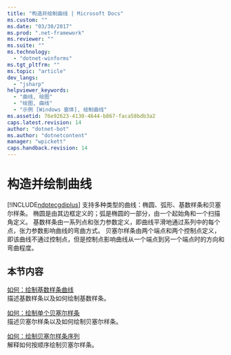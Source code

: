 ```yaml
---
title: "构造并绘制曲线 | Microsoft Docs"
ms.custom: ""
ms.date: "03/30/2017"
ms.prod: ".net-framework"
ms.reviewer: ""
ms.suite: ""
ms.technology: 
  - "dotnet-winforms"
ms.tgt_pltfrm: ""
ms.topic: "article"
dev_langs: 
  - "jsharp"
helpviewer_keywords: 
  - "曲线, 绘图"
  - "绘图, 曲线"
  - "示例 [Windows 窗体], 绘制曲线"
ms.assetid: 76e92623-4130-4644-b867-faca58bdb3a2
caps.latest.revision: 14
author: "dotnet-bot"
ms.author: "dotnetcontent"
manager: "wpickett"
caps.handback.revision: 14
---
```

# 构造并绘制曲线
[!INCLUDE[ndptecgdiplus](../../../../includes/ndptecgdiplus-md.md)] 支持多种类型的曲线：椭圆、弧形、基数样条和贝塞尔样条。  椭圆是由其边框定义的；弧是椭圆的一部分，由一个起始角和一个扫描角定义。  基数样条由一系列点和张力参数定义，即曲线平滑地通过系列中的每个点，张力参数影响曲线的弯曲方式。  贝塞尔样条由两个端点和两个控制点定义，即该曲线不通过控制点，但是控制点影响曲线从一个端点到另一个端点时的方向和弯曲程度。  
  
## 本节内容  
 [如何：绘制基数样条曲线](../../../../docs/framework/winforms/advanced/how-to-draw-cardinal-splines.md)  
 描述基数样条以及如何绘制基数样条。  
  
 [如何：绘制单个贝塞尔样条](../../../../docs/framework/winforms/advanced/how-to-draw-a-single-bezier-spline.md)  
 描述贝塞尔样条以及如何绘制贝塞尔样条。  
  
 [如何：绘制贝塞尔样条序列](../../../../docs/framework/winforms/advanced/how-to-draw-a-sequence-of-bezier-splines.md)  
 解释如何按顺序绘制贝塞尔样条。